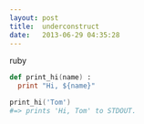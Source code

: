 ```yaml
---
layout: post
title:  underconstruct
date:   2013-06-29 04:35:28
---
```


ruby

```boo
def print_hi(name) :
  print "Hi, ${name}"

print_hi('Tom')
#=> prints 'Hi, Tom' to STDOUT.
```
